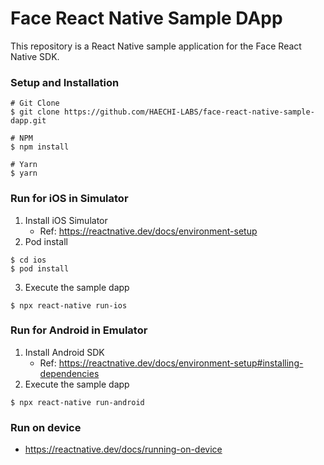 # Face React Native Sample DApp

This repository is a React Native sample application for the Face React Native SDK.

### Setup and Installation

```shell
# Git Clone
$ git clone https://github.com/HAECHI-LABS/face-react-native-sample-dapp.git
```

```shell
# NPM
$ npm install

# Yarn
$ yarn
```

### Run for iOS in Simulator 

1. Install iOS Simulator
    - Ref: https://reactnative.dev/docs/environment-setup
2. Pod install
```shell
$ cd ios
$ pod install
```
3. Execute the sample dapp
```shell
$ npx react-native run-ios
```


### Run for Android in Emulator

1. Install Android SDK
   - Ref: https://reactnative.dev/docs/environment-setup#installing-dependencies
2. Execute the sample dapp
```shell
$ npx react-native run-android
```

### Run on device
- https://reactnative.dev/docs/running-on-device
